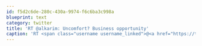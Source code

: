 ```yaml
---
id: f5d2c6de-280c-430a-9974-f6c6ba3c998a
blueprint: text
category: twitter
title: 'RT @alkarim: Uncomfort? Business opportunity'
caption: 'RT <span class="username username_linked">@<a href="https://twitter.com/alkarim" title="Alkarim Nasser 🌵">alkarim</a></span>: Uncomfort? Business opportunity'
---
```


